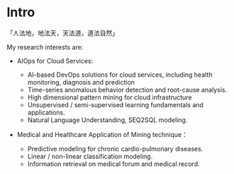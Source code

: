 
# Intro

「人法地，地法天，天法道，道法自然」

My research interests are: 

* AIOps for Cloud Services:
  - AI-based DevOps solutions for cloud services, including health monitoring, diagnosis and prediction
  - Time-series anomalous behavior detection and root-cause analysis.
  - High dimensional pattern mining for cloud infrastructure
  - Unsupervised / semi-supervised learning fundamentals and applications.
  - Natural Language Understanding, SEQ2SQL modeling.

* Medical and Healthcare Application of Mining technique：
  - Predictive modeling for chronic cardio-pulmonary diseases.
  - Linear / non-linear classification modeling.
  - Information retrieval on medical forum and medical record.


